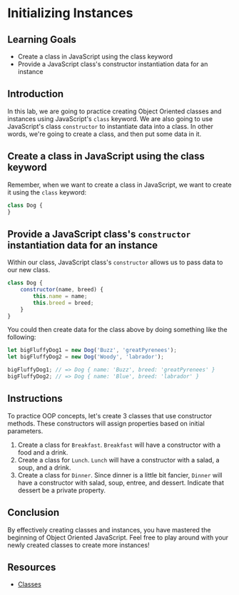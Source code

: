 # Initializing Instances

## Learning Goals

- Create a class in JavaScript using the class keyword
- Provide a JavaScript class's constructor instantiation data for an instance


## Introduction
In this lab, we are going to practice creating Object Oriented classes and instances using JavaScript's `class` keyword. We are also going to use JavaScript's class `constructor` to instantiate data into a class. In other words, we're going to create a class, and then put some data in it. 

## Create a class in JavaScript using the class keyword

Remember, when we want to create a class in JavaScript, we want to create it using the `class` keyword:

```js
class Dog {
}
```

## Provide a JavaScript class's `constructor` instantiation data for an instance

Within our class, JavaScript class's `constructor` allows us to pass data to our new class. 

```js
class Dog {
	constructor(name, breed) {
		this.name = name;
		this.breed = breed;
	}
}
```
You could then create data for the class above by doing something like the following:

```js
let bigFluffyDog1 = new Dog('Buzz', 'greatPyrenees');
let bigFluffyDog2 = new Dog('Woody', 'labrador');

bigFluffyDog1; // => Dog { name: 'Buzz', breed: 'greatPyrenees' }
bigFluffyDog2; // => Dog { name: 'Blue', breed: 'labrador' }
```

## Instructions

To practice OOP concepts, let's create 3 classes that use constructor methods. These constructors will assign properties based on initial parameters.

1. Create a class for `Breakfast`. `Breakfast` will have a constructor with a food and a drink.
2. Create a class for `Lunch`. `Lunch` will have a constructor with a salad, a soup, and a drink.
3. Create a class for `Dinner`. Since dinner is a little bit fancier, `Dinner` will have a constructor with salad, soup, entree, and dessert. Indicate that dessert be a private property. 


## Conclusion

By effectively creating classes and instances, you have mastered the beginning of Object Oriented JavaScript. Feel free to play around with your newly created classes to create more instances!


## Resources

- [Classes](https://developer.mozilla.org/en-US/docs/Web/JavaScript/Reference/Classes)
